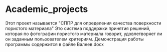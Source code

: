 # Academic_projects
Этот проект называется "СППР для определения качества поверхности пористого материала"
Это система поддержки принятия решений, которая по фотографии пористого материала говорит, удовлетворяет ли он заданным пользователем критериям.
Демонстрация работы программы содержится в файле Валеев.docx
